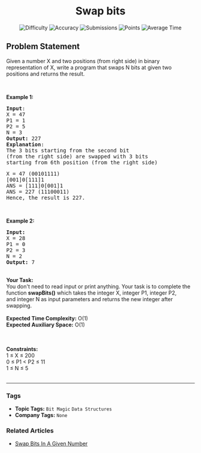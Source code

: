 <h1 align="center">Swap bits</h1>

<p align="center">
  <img alt="Difficulty" title="Difficulty" src="https://custom-icon-badges.demolab.com/badge/Difficulty: Easy-1F222E?style=for-the-badge&logoColor=white&logo=fire"/>
  <img alt="Accuracy" title="Accuracy" src="https://custom-icon-badges.demolab.com/badge/Accuracy: 69.18%25-1F222E?style=for-the-badge&logoColor=white&logo=target"/>
  <img alt="Submissions" title="Submissions" src="https://custom-icon-badges.demolab.com/badge/Submissions: 7K+-1F222E?style=for-the-badge&logoColor=white&logo=repo"/>
  <img alt="Points" title="Points" src="https://custom-icon-badges.demolab.com/badge/Points: 2-1F222E?style=for-the-badge&logoColor=white&logo=award"/>
  <img alt="Average Time" title="Average Time" src="https://custom-icon-badges.demolab.com/badge/Average%20Time: N/A-1F222E?style=for-the-badge&logoColor=white&logo=clock"/>
</p>

## Problem Statement

Given a number X and two positions (from right side) in binary representation of X, write a program that swaps N bits at given two positions and returns the result.

 

<b>Example 1:</b>

<pre><b>Input</b>:
X = 47
P1 = 1
P2 = 5
N = 3
<b>Output:</b> 227
<b>Explanation</b>:
The 3 bits starting from the second bit 
(from the right side) are swapped with 3 bits
starting from 6th position (from the right side) </pre>

<pre>X = 47 (00101111)
[001]0[111]1
ANS = [111]0[001]1
ANS = 227 (11100011)
Hence, the result is 227.  
</pre>

 

<b>Example 2:</b>

<pre><b>Input:</b>
X = 28
P1 = 0
P2 = 3
N = 2
<b>Output: </b>7</pre>

<br><b>Your Task:  </b><br>You don't need to read input or print anything. Your task is to complete the function <b>swapBits()</b> which takes the integer X, integer P1, integer P2, and integer N<b> </b>as input parameters and returns the new integer after swapping. <br><br><b>Expected Time Complexity:</b> O(1)<br><b>Expected Auxiliary Space:</b> O(1)<br> 

<br><b>Constraints:</b><br>1 ≤ X ≤ 200<br>0 ≤ P1 < P2 ≤ 11<br>1 ≤ N ≤ 5<br><br>


<hr>

### Tags
- **Topic Tags:** `Bit Magic` `Data Structures`
- **Company Tags:** `None`

### Related Articles
- [Swap Bits In A Given Number](https://www.geeksforgeeks.org/swap-bits-in-a-given-number/)
